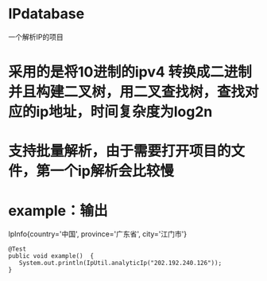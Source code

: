 # IPdatabase
一个解析IP的项目
# 采用的是将10进制的ipv4 转换成二进制并且构建二叉树，用二叉查找树，查找对应的ip地址，时间复杂度为log2n
# 支持批量解析，由于需要打开项目的文件，第一个ip解析会比较慢
# example：输出
IpInfo{country='中国', province='广东省', city='江门市'}

    @Test
    public void example()  {
       System.out.println(IpUtil.analyticIp("202.192.240.126"));
    }
